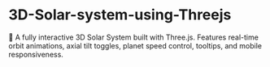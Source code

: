 # 3D-Solar-system-using-Threejs
🌌 A fully interactive 3D Solar System built with Three.js. Features real-time orbit animations, axial tilt toggles, planet speed control, tooltips, and mobile responsiveness.

